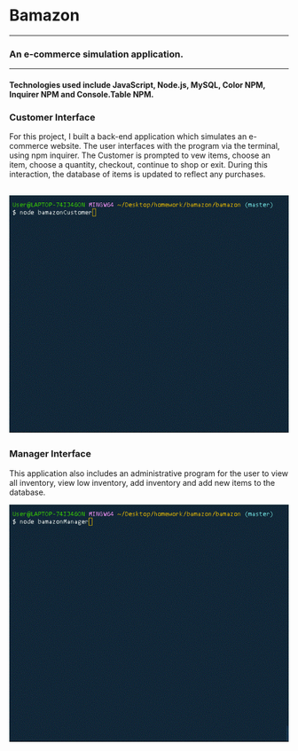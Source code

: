 # Bamazon
----
### An e-commerce simulation application.
----
#### Technologies used include JavaScript, Node.js, MySQL, Color NPM, Inquirer NPM and Console.Table NPM.
### Customer Interface
For this project, I built a back-end application which simulates an e-commerce website. The user interfaces with the program via the terminal, using npm inquirer. The Customer is prompted to vew items, choose an item, choose a quantity, checkout, continue to shop or exit. During this interaction, the database of items is updated to reflect any purchases.

![alt text](https://github.com/johnpgeipel/bamazon/blob/master/gifs/customer.gif "Customer Interface")
----
### Manager Interface
This application also includes an administrative program for the user to view all inventory, view low inventory, add inventory and add new items to the database.

![alt text](https://github.com/johnpgeipel/bamazon/blob/master/gifs/manager.gif "Manager Interface")
